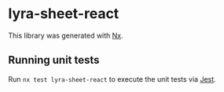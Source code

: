 # lyra-sheet-react

This library was generated with [Nx](https://nx.dev).

## Running unit tests

Run `nx test lyra-sheet-react` to execute the unit tests via [Jest](https://jestjs.io).
